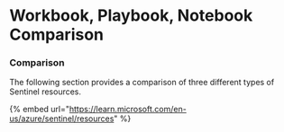 # Workbook, Playbook, Notebook Comparison

### Comparison

The following section provides a comparison of three different types of Sentinel resources.&#x20;

{% embed url="https://learn.microsoft.com/en-us/azure/sentinel/resources" %}
